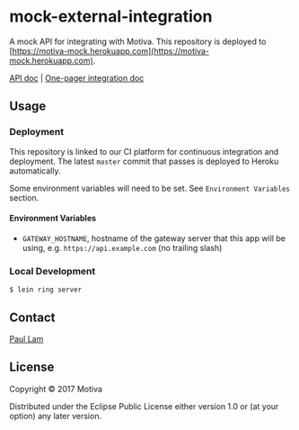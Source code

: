 # mock-external-integration

A mock API for integrating with Motiva. This repository is deployed to
[https://motiva-mock.herokuapp.com](https://motiva-mock.herokuapp.com).

[API doc](https://motiva-mock.herokuapp.com) | [One-pager integration doc](https://docs.google.com/document/d/10r5vizs1PBMFOLZJ1RvJA0MbxVqC6wBGtrS1zXpX3T8)

## Usage

### Deployment

This repository is linked to our CI platform for continuous integration and
deployment. The latest `master` commit that passes is deployed to Heroku automatically.

Some environment variables will need to be set. See `Environment Variables` section.

#### Environment Variables

- `GATEWAY_HOSTNAME`, hostname of the gateway server that this app will be using, e.g. `https://api.example.com` (no trailing slash)

### Local Development

```
$ lein ring server
```

## Contact

[Paul Lam](paul@motiva.ai)

## License

Copyright © 2017 Motiva

Distributed under the Eclipse Public License either version 1.0 or (at
your option) any later version.
